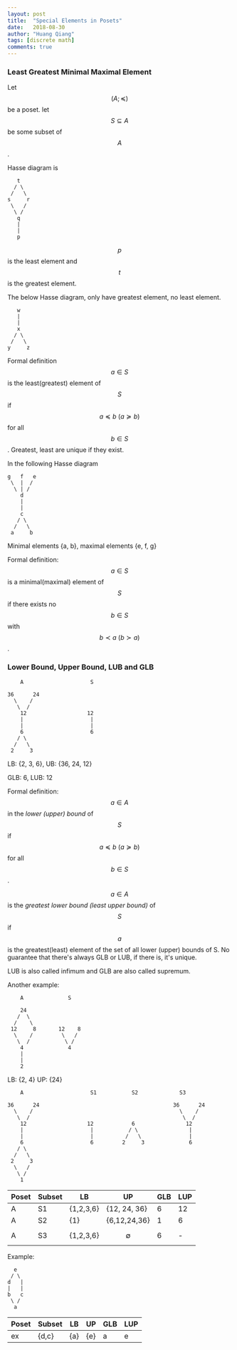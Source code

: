 ```yaml
---
layout: post
title:  "Special Elements in Posets"
date:   2018-08-30
author: "Huang Qiang"
tags: [discrete math]
comments: true
---
```


### Least Greatest Minimal Maximal Element

Let $$(A;\preceq)$$ be a poset. let $$S \subseteq A$$ be some subset of $$A$$.

Hasse diagram is

```
   t
  / \
 /   \
s     r
 \   /
  \ /
   q
   |
   |
   p
```
$$p$$ is the least element and $$t$$ is the greatest element.


The below Hasse diagram, only have greatest element, no least element.

```
   w
   |
   |
   x
  / \
 /   \
y     z
```
Formal definition $$a \in S$$ is the least(greatest) element of $$S$$ if $$a \preceq b\ (a \succeq b)$$ for all $$b \in S$$. Greatest, least are unique if they exist.

In the following Hasse diagram

```
g   f   e
 \  |  /
  \ | /
    d
    |
    |
    c
   / \
  /   \
 a     b
```

Minimal elements {a, b}, maximal elements {e, f, g}

Formal definition: $$a \in S$$ is a minimal(maximal) element of $$S$$ if there exists no $$b \in S$$ with $$b \prec a\ (b \succ a)$$.

### Lower Bound, Upper Bound, LUB and GLB

```
    A                     S
    
36      24
  \    /
   \  /
    12                   12
    |                     |
    |                     |
    6                     6
   / \
  /   \
 2     3
```

LB: {2, 3, 6}, UB: {36, 24, 12}

GLB: 6, LUB: 12

Formal definition: $$a \in A$$ in the _lower (upper) bound_ of $$S$$ if $$a \preceq b\ (a \succeq b)$$ for all $$b \in S$$.

$$a \in A$$ is the _greatest lower bound (least upper bound)_ of $$S$$ if $$a$$ is the greatest(least) element of the set of all lower (upper) bounds of S. No guarantee that there's always GLB or LUB, if there is, it's unique.

LUB is also called infimum and GLB are also called supremum.

Another example:

```
    A              S
    
    24
   /  \
  /    \
 12     8       12    8  
  \    /         \   /
   \  /           \ /
    4              4
    |
    |
    2 
```

LB: {2, 4}
UP: {24}


```
    A                     S1           S2             S3      
    
36      24                                          36      24
  \    /                                              \    /
   \  /                                                \  /
    12                   12            6                12  
    |                     |           / \                |
    |                     |          /   \               |
    6                     6         2     3              6
   / \
  /   \
 2     3
  \   /
   \ /
    1
```

Poset | Subset | LB  | UP  | GLB | LUP
----- | ------ | --- | --- | --- | ---
A     | S1     | {1,2,3,6}  | {12, 24, 36} | 6 | 12
A     | S2     | {1} | {6,12,24,36} | 1 | 6
A     | S3     | {1,2,3,6} | $$\emptyset$$ | 6 | -

Example: 

```
  e
 / \
d   |
|   |
b   c
 \ /
  a
```

Poset | Subset | LB  | UP  | GLB | LUP
----- | ------ | --- | --- | --- | ---
ex    | {d,c}  | {a} | {e} | a   | e

